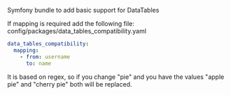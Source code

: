 Symfony bundle to add basic support for DataTables

If mapping is required add the following file:
config/packages/data_tables_compatibility.yaml

```yaml
data_tables_compatibility:
  mapping:
    - from: username
      to: name
```
It is based on regex, so if you change "pie" and you have the values "apple pie" and "cherry pie" both will be replaced.
